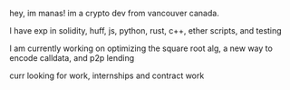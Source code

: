 hey, im manas! im a crypto dev from vancouver canada.

I have exp in solidity, huff, js, python, rust, c++, ether scripts, and testing

I am currently working on optimizing the square root alg, a new way to encode calldata, and p2p lending

curr looking for work, internships and contract work
<!---
baggri/baggri is a ✨ special ✨ repository because its `README.md` (this file) appears on your GitHub profile.
You can click the Preview link to take a look at your changes.
--->
